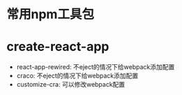 # 常用npm工具包

# create-react-app
- react-app-rewired: 不eject的情况下给webpack添加配置
- craco: 不eject的情况下给webpack添加配置
- customize-cra: 可以修改webpack配置
